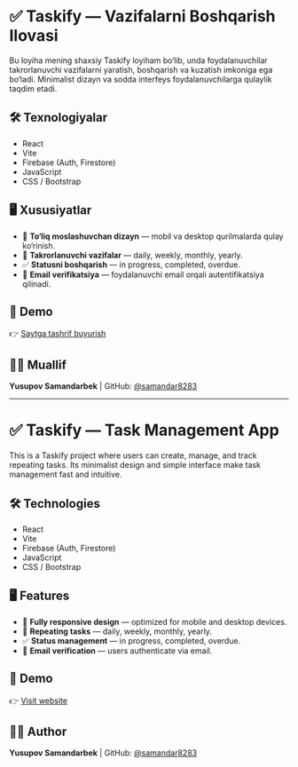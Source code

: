 # ✅ Taskify — Vazifalarni Boshqarish Ilovasi

Bu loyiha mening shaxsiy Taskify loyiham bo‘lib, unda foydalanuvchilar takrorlanuvchi vazifalarni yaratish, boshqarish va kuzatish imkoniga ega bo‘ladi. Minimalist dizayn va sodda interfeys foydalanuvchilarga qulaylik taqdim etadi.

## 🛠 Texnologiyalar

- React
- Vite
- Firebase (Auth, Firestore)
- JavaScript
- CSS / Bootstrap

## 🖥 Xususiyatlar

- 📱 **To‘liq moslashuvchan dizayn** — mobil va desktop qurilmalarda qulay ko‘rinish.  
- 🔁 **Takrorlanuvchi vazifalar** — daily, weekly, monthly, yearly.  
- ✅ **Statusni boshqarish** — in progress, completed, overdue.  
- 🔔 **Email verifikatsiya** — foydalanuvchi email orqali autentifikatsiya qilinadi.

## 🔗 Demo

👉 [Saytga tashrif buyurish](https://taskify-jas.web.app)

## 👨‍💻 Muallif

**Yusupov Samandarbek** | GitHub: [@samandar8283](https://github.com/samandar8283)

---

# ✅ Taskify — Task Management App

This is a Taskify project where users can create, manage, and track repeating tasks. Its minimalist design and simple interface make task management fast and intuitive.

## 🛠 Technologies

- React
- Vite
- Firebase (Auth, Firestore)
- JavaScript
- CSS / Bootstrap

## 🖥 Features

- 📱 **Fully responsive design** — optimized for mobile and desktop devices.  
- 🔁 **Repeating tasks** — daily, weekly, monthly, yearly.  
- ✅ **Status management** — in progress, completed, overdue.  
- 🔔 **Email verification** — users authenticate via email.

## 🔗 Demo

👉 [Visit website](https://taskify-jas.web.app)

## 👨‍💻 Author

**Yusupov Samandarbek** | GitHub: [@samandar8283](https://github.com/samandar8283)